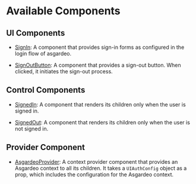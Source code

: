 # Available Components

## UI Components

- [SignIn](/SignIn.md): A component that provides sign-in forms as configured in the login flow of asgardeo.

- [SignOutButton](./SignOutButton.md): A component that provides a sign-out button. When clicked, it initiates the sign-out process.

## Control Components

- [SignedIn](./SignedIn.md): A component that renders its children only when the user is signed in.

- [SignedOut](./SignedOut.md): A component that renders its children only when the user is not signed in.

## Provider Component

- [AsgardeoProvider](./components/asgardeo-provider): A context provider component that provides an Asgardeo context to all its children. It takes a `UIAuthConfig` object as a prop, which includes the configuration for the Asgardeo context.
